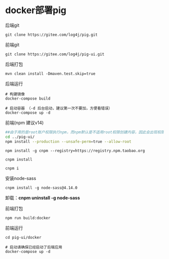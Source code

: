 # docker部署pig

后端git

```
git clone https://gitee.com/log4j/pig.git
```

前端git

```
git clone https://gitee.com/log4j/pig-ui.git
```

后端打包

```
mvn clean install -Dmaven.test.skip=true
```

后端运行

```
# 构建镜像
docker-compose build

# 启动容器 （-d 后台启动，建议第一次不要加，方便看错误）
docker-compose up -d
```

前端(npm 建议v14)

```bash
##由于用的是root账户权限执行npm，而npm默认是不适用root权限创建内容，因此会出现权限问题而导致失败，
cd ../pig-ui/
npm install --production --unsafe-perm=true --allow-root
```

```
npm install -g cnpm --registry=https://registry.npm.taobao.org
```

```
cnpm install
```

```
cnpm i
```

安装node-sass

```
cnpm install -g node-sass@4.14.0
```

卸载：**cnpm uninstall -g  node-sass**

前端打包

```
npm run build:docker
```

前端运行

```
cd pig-ui/docker

# 启动请确保已经启动了后端应用
docker-compose up -d
```

